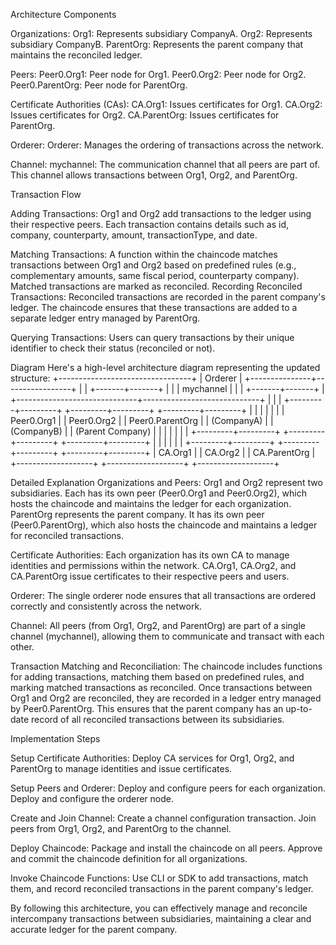 Architecture Components

Organizations:
Org1: Represents subsidiary CompanyA.
Org2: Represents subsidiary CompanyB.
ParentOrg: Represents the parent company that maintains the reconciled ledger.

Peers:
Peer0.Org1: Peer node for Org1.
Peer0.Org2: Peer node for Org2.
Peer0.ParentOrg: Peer node for ParentOrg.

Certificate Authorities (CAs):
CA.Org1: Issues certificates for Org1.
CA.Org2: Issues certificates for Org2.
CA.ParentOrg: Issues certificates for ParentOrg.

Orderer:
Orderer: Manages the ordering of transactions across the network.

Channel:
mychannel: The communication channel that all peers are part of. This channel allows transactions between Org1, Org2, and ParentOrg.

Transaction Flow

Adding Transactions:
Org1 and Org2 add transactions to the ledger using their respective peers.
Each transaction contains details such as id, company, counterparty, amount, transactionType, and date.

Matching Transactions:
A function within the chaincode matches transactions between Org1 and Org2 based on predefined rules (e.g., complementary amounts, same fiscal period, counterparty company).
Matched transactions are marked as reconciled.
Recording Reconciled Transactions:
Reconciled transactions are recorded in the parent company's ledger.
The chaincode ensures that these transactions are added to a separate ledger entry managed by ParentOrg.

Querying Transactions:
Users can query transactions by their unique identifier to check their status (reconciled or not).

Diagram
Here's a high-level architecture diagram representing the updated structure:
                         +---------------------------------+
                         |          Orderer               |
                         +---------------+-----------------+
                                         |
                                         |
                                 +-------+-------+
                                 |               |
                                 | mychannel     |
                                 |               |
                                 +-------+-------+
                                         |
          +------------------------------+-----------------------------+
          |                              |                             |
+---------+---------+          +---------+---------+         +---------+---------+
|                   |          |                   |         |                   |
|    Peer0.Org1     |          |    Peer0.Org2     |         |  Peer0.ParentOrg  |
|    (CompanyA)     |          |    (CompanyB)     |         |  (Parent Company) |
|                   |          |                   |         |                   |
+---------+---------+          +---------+---------+         +---------+---------+
          |                              |                             |
          |                              |                             |
+---------+---------+          +---------+---------+         +---------+---------+
|    CA.Org1        |          |    CA.Org2        |         |    CA.ParentOrg   |
+-------------------+          +-------------------+         +-------------------+

Detailed Explanation
Organizations and Peers:
Org1 and Org2 represent two subsidiaries. Each has its own peer (Peer0.Org1 and Peer0.Org2), which hosts the chaincode and maintains the ledger for each organization.
ParentOrg represents the parent company. It has its own peer (Peer0.ParentOrg), which also hosts the chaincode and maintains a ledger for reconciled transactions.

Certificate Authorities:
Each organization has its own CA to manage identities and permissions within the network.
CA.Org1, CA.Org2, and CA.ParentOrg issue certificates to their respective peers and users.

Orderer:
The single orderer node ensures that all transactions are ordered correctly and consistently across the network.

Channel:
All peers (from Org1, Org2, and ParentOrg) are part of a single channel (mychannel), allowing them to communicate and transact with each other.

Transaction Matching and Reconciliation:
The chaincode includes functions for adding transactions, matching them based on predefined rules, and marking matched transactions as reconciled.
Once transactions between Org1 and Org2 are reconciled, they are recorded in a ledger entry managed by Peer0.ParentOrg.
This ensures that the parent company has an up-to-date record of all reconciled transactions between its subsidiaries.

Implementation Steps

Setup Certificate Authorities:
Deploy CA services for Org1, Org2, and ParentOrg to manage identities and issue certificates.

Setup Peers and Orderer:
Deploy and configure peers for each organization.
Deploy and configure the orderer node.

Create and Join Channel:
Create a channel configuration transaction.
Join peers from Org1, Org2, and ParentOrg to the channel.

Deploy Chaincode:
Package and install the chaincode on all peers.
Approve and commit the chaincode definition for all organizations.

Invoke Chaincode Functions:
Use CLI or SDK to add transactions, match them, and record reconciled transactions in the parent company's ledger.

By following this architecture, you can effectively manage and reconcile intercompany transactions between subsidiaries, maintaining a clear and accurate ledger for the parent company.